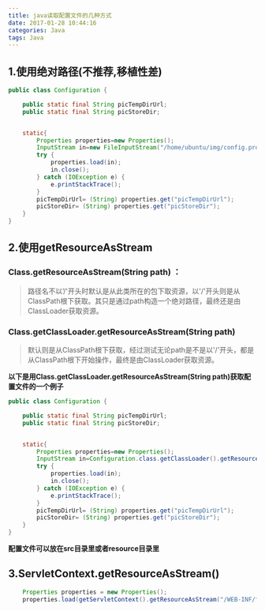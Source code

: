 ```yaml
---
title: java读取配置文件的几种方式
date: 2017-01-28 10:44:16
categories: Java
tags: Java
---
```

## 1.使用绝对路径(不推荐,移植性差)

```java
public class Configuration {

    public static final String picTempDirUrl;
    public static final String picStoreDir;


    static{
        Properties properties=new Properties();
        InputStream in=new FileInputStream("/home/ubuntu/img/config.properties");//配置文件在磁盘的绝对路径
        try {
            properties.load(in);
            in.close();
        } catch (IOException e) {
            e.printStackTrace();
        }
        picTempDirUrl= (String) properties.get("picTempDirUrl");
        picStoreDir= (String) properties.get("picStoreDir");
    }
}
```

<!-- more -->

## 2.使用getResourceAsStream
### Class.getResourceAsStream(String path) ：

> 路径名不以’/'开头时默认是从此类所在的包下取资源，以'/'开头则是从ClassPath根下获取。其只是通过path构造一个绝对路径，最终还是由ClassLoader获取资源。

### Class.getClassLoader.getResourceAsStream(String path) 

> 默认则是从ClassPath根下获取，经过测试无论path是不是以'/'开头，都是从ClassPath根下开始操作，最终是由ClassLoader获取资源。


**以下是用Class.getClassLoader.getResourceAsStream(String path)获取配置文件的一个例子**
```java
public class Configuration {

    public static final String picTempDirUrl;
    public static final String picStoreDir;


    static{
        Properties properties=new Properties();
        InputStream in=Configuration.class.getClassLoader().getResourceAsStream("config.properties");
        try {
            properties.load(in);
            in.close();
        } catch (IOException e) {
            e.printStackTrace();
        }
        picTempDirUrl= (String) properties.get("picTempDirUrl");
        picStoreDir= (String) properties.get("picStoreDir");
    }
}
```
**配置文件可以放在src目录里或者resource目录里**

## 3.ServletContext.getResourceAsStream() 

```java
    Properties properties = new Properties();
    properties.load(getServletContext().getResourceAsStream("/WEB-INF/filename.properties"));
```